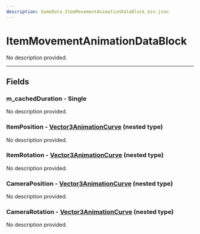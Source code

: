 ```yaml
---
description: GameData_ItemMovementAnimationDataBlock_bin.json
---
```


# ItemMovementAnimationDataBlock

No description provided.

***

## Fields

### m_cachedDuration - Single

No description provided.

### ItemPosition - [Vector3AnimationCurve](../nested-types/vector3animationcurve.md) (nested type)

No description provided.

### ItemRotation - [Vector3AnimationCurve](../nested-types/vector3animationcurve.md) (nested type)

No description provided.

### CameraPosition - [Vector3AnimationCurve](../nested-types/vector3animationcurve.md) (nested type)

No description provided.

### CameraRotation - [Vector3AnimationCurve](../nested-types/vector3animationcurve.md) (nested type)

No description provided.
